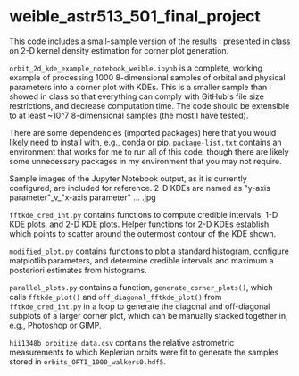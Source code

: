 # weible_astr513_501_final_project

This code includes a small-sample version of the results I presented in class on 2-D kernel density estimation for corner plot generation.

```orbit_2d_kde_example_notebook_weible.ipynb``` is a complete, working example of processing 1000 8-dimensional samples of orbital and physical parameters into a corner plot with KDEs. This is a smaller sample than I showed in class so that everything can comply with GitHub's file size restrictions, and decrease computation time. The code should be extensible to at least ~10^7 8-dimensional samples (the most I have tested).

There are some dependencies (imported packages) here that you would likely need to install with, e.g., conda or pip. ```package-list.txt``` contains an environment that works for me to run all of this code, though there are likely some unnecessary packages in my environment that you may not require.

Sample images of the Jupyter Notebook output, as it is currently configured, are included for reference. 2-D KDEs are named as "y-axis parameter"\_v\_"x-axis parameter" ... .jpg

```fftkde_cred_int.py``` contains functions to compute credible intervals, 1-D KDE plots, and 2-D KDE plots. Helper functions for 2-D KDEs establish which points to scatter around the outermost contour of the KDE shown.

```modified_plot.py``` contains functions to plot a standard histogram, configure matplotlib parameters, and determine credible intervals and maximum a posteriori estimates from histograms.

```parallel_plots.py``` contains a function, ```generate_corner_plots()```, which calls ```fftkde_plot()``` and ```off_diagonal_fftkde_plot()``` from ```fftkde_cred_int.py``` in a loop to generate the diagonal and off-diagonal subplots of a larger corner plot, which can be manually stacked together in, e.g., Photoshop or GIMP.

```hii1348b_orbitize_data.csv``` contains the relative astrometric measurements to which Keplerian orbits were fit to generate the samples stored in ```orbits_OFTI_1000_walkers0.hdf5```.
